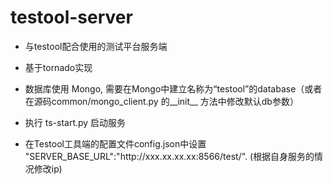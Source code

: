 # testool-server
* 与testool配合使用的测试平台服务端  
* 基于tornado实现   
* 数据库使用 Mongo, 需要在Mongo中建立名称为“testool”的database（或者在源码common/mongo_client.py 的__init__ 方法中修改默认db参数）  
* 执行 ts-start.py 启动服务

* 在Testool工具端的配置文件config.json中设置 "SERVER_BASE_URL":"http:\/\/xxx.xx.xx.xx:8566\/test\/".  (根据自身服务的情况修改ip) 

